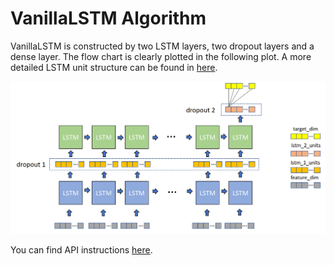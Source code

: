 # VanillaLSTM Algorithm

VanillaLSTM is constructed by two LSTM layers, two dropout layers and a dense layer. The flow chart is clearly plotted in the following plot. A more detailed LSTM unit structure can be found in [here](https://en.wikipedia.org/wiki/Long_short-term_memory).

![VanillaLSTM](../../Image/ChronosModel/LSTM.png)

You can find API instructions [here](../API/LSTMForecaster.md).